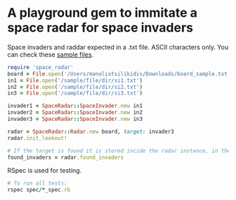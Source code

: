 # A playground gem to immitate a space radar for space invaders

Space invaders and raddar expected in a .txt file. ASCII characters only.
You can check these [sample files](https://github.com/devtoro/space_radar/tree/master/spec/sample_files).

```ruby
require 'space_radar'
board = File.open('/Users/manolistsilikidis/Downloads/board_sample.txt')
in1 = File.open('/sample/file/dir/si1.txt')
in2 = File.open('/sample/file/dir/si2.txt')
in3 = File.open('/sample/file/dir/si3.txt')

invader1 = SpaceRadar::SpaceInvader.new in1
invader2 = SpaceRadar::SpaceInvader.new in2
invader3 = SpaceRadar::SpaceInvader.new in3

radar = SpaceRadar::Radar.new board, target: invader3
radar.init_lookout!

# If the target is found it is stored incide the radar instance, in the found_invaders attribute
found_invaders = radar.found_invaders

```

RSpec is used for testing.

```ruby
# To run all tests:
rspec spec/*_spec.rb
```
